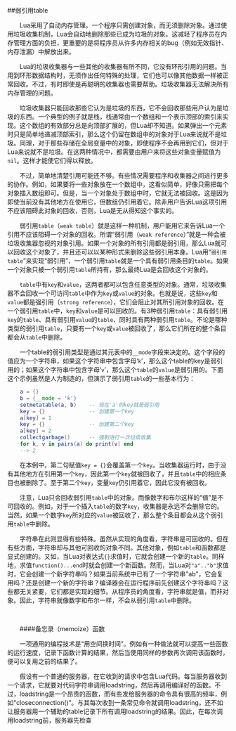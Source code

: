 ##弱引用table

&emsp;&emsp;Lua采用了自动内存管理。一个程序只需创建对象，而无须删除对象。通过使用垃圾收集机制，Lua会自动地删除那些已成为垃圾的对象。这减轻了程序员在内存管理方面的负担，更重要的是将程序员从许多内存相关的bug（例如无效指针、内存泄漏）中解放出来。

&emsp;&emsp;Lua的垃圾收集器与一些其他的收集器有所不同，它没有环形引用的问题。当用到环形数据结构时，无须作出任何特殊的处理，它们也可以像其他数据一样被正常回收。不过，有时即使是再聪明的收集器也需要帮助。垃圾收集器无法解决所有内存管理的问题。

&emsp;&emsp;垃圾收集器只能回收那些它认为是垃圾的东西，它不会回收那些用户认为是垃圾的东西。一个典型的例子就是栈，栈通常由一个数组和一个表示顶部的索引来实现。这个数组的有效部分总是向顶部扩展的，但Lua却不知道。如果弹出一个元素时只是简单地递减顶部索引，那么这个仍留在数组中的对象对于Lua来说就不是垃圾。同理，对于那些存储在全局变量中的对象，即使程序不会再用到它们，但对于Lua来说就不是垃圾。在这两种情况中，都需要由用户来将这些对象变量赋值为`nil`。这样才能使它们得以释放。

&emsp;&emsp;不过，简单地清楚引用可能还不够。有些情况需要程序和收集器之间进行更多的协作。例如，如果要将一些对象放在一个数组中，这看似简单，好像只需把每个对象插入数组即可。但是，当一个对象处于数组中时，它就无法被回收。这是因为即使当前没有其他地方在使用它，但数组仍引用着它。除非用户告诉Lua这项引用不应该阻碍此对象的回收，否则，Lua是无从得知这个事实的。

&emsp;&emsp;弱引用`table`（`weak table`）就是这样一种机制，用户能用它来告诉Lua一个引用不应该阻碍一个对象的回收。所谓“弱引用（`weak reference`）”就是一种会被垃圾收集器忽视的对象引用。如果一个对象的所有引用都是弱引用，那么Lua就可以回收这个对象了，并且还可以以某种形式来删除这些弱引用本身。Lua用“`弱引用table`”来实现“弱引用”，一个弱引用`table`就是一个具有弱引用条目的`table`。如果一个对象只被一个弱引用`table`所持有，那么最终Lua是会回收这个对象的。

&emsp;&emsp;`table`中有`key`和`value`，这两者都可以包含任意类型的对象。通常，垃圾收集器不会回收一个可访问`table`中作为`key`或`value`的对象。也就是说，这些`key`和`value`都是强引用（`strong reference`），它们会阻止对其所引用对象的回收。在一个弱引用`table`中，`key`和`value`是可以回收的。有3种弱引用`table`：具有弱引用`key`的`table`、具有弱引用`value`的`table`、同时具有两种弱引用`table`。不论是哪种类型的弱引用`table`，只要有一个`key`或`value`被回收了，那么它们所在的整个条目都会从`table`中删除。


&emsp;&emsp;一个table的弱引用类型是通过其元表中的`__mode`字段来决定的。这个字段的值应为一个字符串，如果这个字符串中包含字母‘`k`’，那么这个table的key是弱引用的；如果这个字符串中包含字母‘`v`’，那么这个`table`的`value`是弱引用的。下面这个示例虽然是人为制造的，但演示了弱引用`table`的一些基本行为：

```lua
    a = {}
    b = {__mode = 'k'}
    setmetatable(a, b)    -- 现在'a'的key就是弱引用
    key = {}              -- 创建第一个key
    a[key] = 1
    key = {}              -- 创建第二个key
    a[key] = 2
    collectgarbage()      -- 强制进行一次垃圾收集
    for k, v in pairs(a) do print(v) end
    --> 2
```

&emsp;&emsp;在本例中，第二句赋值`key = {}`会覆盖第一个`key`。当收集器运行时，由于没有其他地方在引用第一个`key`，因此第一个`key`就被回收了，并且`table`中的相应条目也被删除了。至于第二个`key`，变量`key`仍引用着它，因此它没有被回收。

&emsp;&emsp;注意，Lua只会回收弱引用`table`中的对象。而像数字和布尔这样的“值”是不可回收的。例如，对于一个插入`table`的数字`key`，收集器是永远不会删除它的。当然，如果一个数字`key`所对应的`value`被回收了，那么整个条目都会从这个弱引用`table`中删除。

&emsp;&emsp;字符串在此则显得有些特殊。虽然从实现的角度看，字符串是可回收的。但在有些方面，字符串却与其他可回收的对象不同。其他对象，例如`table`和函数都是显式创建的。又如，当Lua对表达式`{}`求值时，它就会创建一个新的`table`。同样地，求值`function()...end`时就会创建一个新函数。然而，当Lua对`"a".."b"`求值时，它会创建一个新字符串吗？如果当前系统中已有了一个字符串"ab"，它会复用吗？还是创建一个新的字符串？编译器会在运行程序前先创建这个字符串吗？这些都无关紧要，它们都是实现的细节。从程序员的角度看，字符串就是值，而非对象。因此，字符串就像数字和布尔一样，不会从弱引用`table`中删除。

&emsp;&emsp;

&emsp;&emsp;####备忘录（memoize）函数

&emsp;&emsp;一项通用的编程技术是“用空间换时间”。例如有一种做法就可以提高一些函数的运行速度，记录下函数计算的结果，然后当使用同样的参数再次调用该函数时，便可以复用之前的结果了。

&emsp;&emsp;假设有一个普通的服务器，在它收到的请求中包含Lua代码。每当服务器收到一个请求，它就要对代码字符串调用loadstring，然后再调用编译好的函数。不过，loadstring是一个昂贵的函数，而有些发给服务器的命令具有很高的频率，例如“closeconnection()”。与其每次收到一条常见命令就调用loadstring，还不如让服务器用一个辅助的table记录下所有调用loadstring的结果。因此，在每次调用loadstring前，服务器先检查


